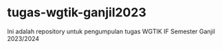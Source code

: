 # tugas-wgtik-ganjil2023
Ini adalah repository untuk pengumpulan tugas WGTIK IF Semester Ganjil 2023/2024
